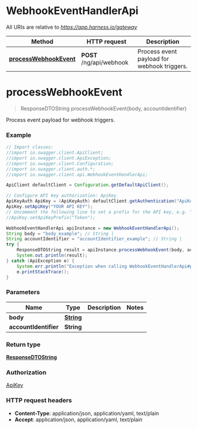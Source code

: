 # WebhookEventHandlerApi

All URIs are relative to *https://app.harness.io/gateway*

Method | HTTP request | Description
------------- | ------------- | -------------
[**processWebhookEvent**](WebhookEventHandlerApi.md#processWebhookEvent) | **POST** /ng/api/webhook | Process event payload for webhook triggers.

<a name="processWebhookEvent"></a>
# **processWebhookEvent**
> ResponseDTOString processWebhookEvent(body, accountIdentifier)

Process event payload for webhook triggers.

### Example
```java
// Import classes:
//import io.swagger.client.ApiClient;
//import io.swagger.client.ApiException;
//import io.swagger.client.Configuration;
//import io.swagger.client.auth.*;
//import io.swagger.client.api.WebhookEventHandlerApi;

ApiClient defaultClient = Configuration.getDefaultApiClient();

// Configure API key authorization: ApiKey
ApiKeyAuth ApiKey = (ApiKeyAuth) defaultClient.getAuthentication("ApiKey");
ApiKey.setApiKey("YOUR API KEY");
// Uncomment the following line to set a prefix for the API key, e.g. "Token" (defaults to null)
//ApiKey.setApiKeyPrefix("Token");

WebhookEventHandlerApi apiInstance = new WebhookEventHandlerApi();
String body = "body_example"; // String | 
String accountIdentifier = "accountIdentifier_example"; // String | 
try {
    ResponseDTOString result = apiInstance.processWebhookEvent(body, accountIdentifier);
    System.out.println(result);
} catch (ApiException e) {
    System.err.println("Exception when calling WebhookEventHandlerApi#processWebhookEvent");
    e.printStackTrace();
}
```

### Parameters

Name | Type | Description  | Notes
------------- | ------------- | ------------- | -------------
 **body** | [**String**](String.md)|  |
 **accountIdentifier** | **String**|  |

### Return type

[**ResponseDTOString**](ResponseDTOString.md)

### Authorization

[ApiKey](../README.md#ApiKey)

### HTTP request headers

 - **Content-Type**: application/json, application/yaml, text/plain
 - **Accept**: application/json, application/yaml, text/plain

